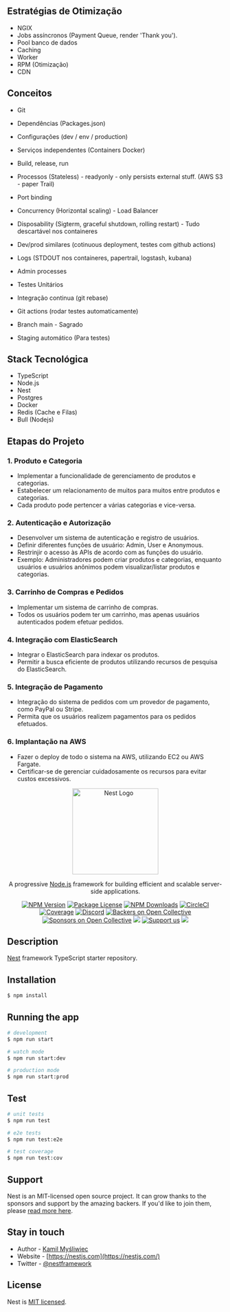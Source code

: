 ## Estratégias de Otimização

- NGIX
- Jobs assíncronos (Payment Queue, render 'Thank you').
- Pool banco de dados
- Caching
- Worker
- RPM (Otimização)
- CDN

## Conceitos
- Git
- Dependências (Packages.json)
- Configurações (dev / env / production)
- Serviços independentes (Containers Docker)
- Build, release, run
- Processos (Stateless) - readyonly - only persists external stuff. (AWS S3 - paper Trail)
- Port binding
- Concurrency (Horizontal scaling) - Load Balancer
- Disposability (Sigterm, graceful shutdown, rolling restart) - Tudo descartável nos containeres
- Dev/prod similares (cotinuous deployment, testes com github actions)
- Logs (STDOUT nos containeres, papertrail, logstash, kubana)
- Admin processes

- Testes Unitários
- Integração continua (git rebase)
- Git actions (rodar testes automaticamente)
- Branch main - Sagrado
- Staging automático (Para testes)

## Stack Tecnológica

- TypeScript
- Node.js
- Nest
- Postgres
- Docker
- Redis (Cache e Filas)
- Bull (Nodejs)


## Etapas do Projeto

### 1. Produto e Categoria

- Implementar a funcionalidade de gerenciamento de produtos e categorias.
- Estabelecer um relacionamento de muitos para muitos entre produtos e categorias.
- Cada produto pode pertencer a várias categorias e vice-versa.

### 2. Autenticação e Autorização

- Desenvolver um sistema de autenticação e registro de usuários.
- Definir diferentes funções de usuário: Admin, User e Anonymous.
- Restrinjir o acesso às APIs de acordo com as funções do usuário.
- Exemplo: Administradores podem criar produtos e categorias, enquanto usuários e usuários anônimos podem visualizar/listar produtos e categorias.

### 3. Carrinho de Compras e Pedidos

- Implementar um sistema de carrinho de compras.
- Todos os usuários podem ter um carrinho, mas apenas usuários autenticados podem efetuar pedidos.

### 4. Integração com ElasticSearch

- Integrar o ElasticSearch para indexar os produtos.
- Permitir a busca eficiente de produtos utilizando recursos de pesquisa do ElasticSearch.

### 5. Integração de Pagamento

- Integração do sistema de pedidos com um provedor de pagamento, como PayPal ou Stripe.
- Permita que os usuários realizem pagamentos para os pedidos efetuados.

### 6. Implantação na AWS

- Fazer o deploy de todo o sistema na AWS, utilizando EC2 ou AWS Fargate.
- Certificar-se de gerenciar cuidadosamente os recursos para evitar custos excessivos.

<p align="center">
  <a href="http://nestjs.com/" target="blank"><img src="https://nestjs.com/img/logo-small.svg" width="200" alt="Nest Logo" /></a>
</p>

[circleci-image]: https://img.shields.io/circleci/build/github/nestjs/nest/master?token=abc123def456
[circleci-url]: https://circleci.com/gh/nestjs/nest

  <p align="center">A progressive <a href="http://nodejs.org" target="_blank">Node.js</a> framework for building efficient and scalable server-side applications.</p>
    <p align="center">
<a href="https://www.npmjs.com/~nestjscore" target="_blank"><img src="https://img.shields.io/npm/v/@nestjs/core.svg" alt="NPM Version" /></a>
<a href="https://www.npmjs.com/~nestjscore" target="_blank"><img src="https://img.shields.io/npm/l/@nestjs/core.svg" alt="Package License" /></a>
<a href="https://www.npmjs.com/~nestjscore" target="_blank"><img src="https://img.shields.io/npm/dm/@nestjs/common.svg" alt="NPM Downloads" /></a>
<a href="https://circleci.com/gh/nestjs/nest" target="_blank"><img src="https://img.shields.io/circleci/build/github/nestjs/nest/master" alt="CircleCI" /></a>
<a href="https://coveralls.io/github/nestjs/nest?branch=master" target="_blank"><img src="https://coveralls.io/repos/github/nestjs/nest/badge.svg?branch=master#9" alt="Coverage" /></a>
<a href="https://discord.gg/G7Qnnhy" target="_blank"><img src="https://img.shields.io/badge/discord-online-brightgreen.svg" alt="Discord"/></a>
<a href="https://opencollective.com/nest#backer" target="_blank"><img src="https://opencollective.com/nest/backers/badge.svg" alt="Backers on Open Collective" /></a>
<a href="https://opencollective.com/nest#sponsor" target="_blank"><img src="https://opencollective.com/nest/sponsors/badge.svg" alt="Sponsors on Open Collective" /></a>
  <a href="https://paypal.me/kamilmysliwiec" target="_blank"><img src="https://img.shields.io/badge/Donate-PayPal-ff3f59.svg"/></a>
    <a href="https://opencollective.com/nest#sponsor"  target="_blank"><img src="https://img.shields.io/badge/Support%20us-Open%20Collective-41B883.svg" alt="Support us"></a>
  <a href="https://twitter.com/nestframework" target="_blank"><img src="https://img.shields.io/twitter/follow/nestframework.svg?style=social&label=Follow"></a>
</p>
  <!--[![Backers on Open Collective](https://opencollective.com/nest/backers/badge.svg)](https://opencollective.com/nest#backer)
  [![Sponsors on Open Collective](https://opencollective.com/nest/sponsors/badge.svg)](https://opencollective.com/nest#sponsor)-->

## Description

[Nest](https://github.com/nestjs/nest) framework TypeScript starter repository.

## Installation

```bash
$ npm install
```

## Running the app

```bash
# development
$ npm run start

# watch mode
$ npm run start:dev

# production mode
$ npm run start:prod
```

## Test

```bash
# unit tests
$ npm run test

# e2e tests
$ npm run test:e2e

# test coverage
$ npm run test:cov
```

## Support

Nest is an MIT-licensed open source project. It can grow thanks to the sponsors and support by the amazing backers. If you'd like to join them, please [read more here](https://docs.nestjs.com/support).

## Stay in touch

- Author - [Kamil Myśliwiec](https://kamilmysliwiec.com)
- Website - [https://nestjs.com](https://nestjs.com/)
- Twitter - [@nestframework](https://twitter.com/nestframework)

## License

Nest is [MIT licensed](LICENSE).
